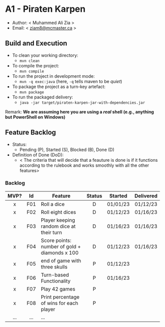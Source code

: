 # A1 - Piraten Karpen

-   Author: < Muhammed Ali Zia >
-   Email: < ziam8@mcmaster.ca >

## Build and Execution

-   To clean your working directory:
    -   `mvn clean`
-   To compile the project:
    -   `mvn compile`
-   To run the project in development mode:
    -   `mvn -q exec:java` (here, `-q` tells maven to be _quiet_)
-   To package the project as a turn-key artefact:
    -   `mvn package`
-   To run the packaged delivery:
    -   `java -jar target/piraten-karpen-jar-with-dependencies.jar`

Remark: **We are assuming here you are using a _real_ shell (e.g., anything but PowerShell on Windows)**

## Feature Backlog

-   Status:
    -   Pending (P), Started (S), Blocked (B), Done (D)
-   Definition of Done (DoD):
    -   < The criteria that will decide that a feauture is done is if it functions according to the rulebook and works smoothly with all the other features>

### Backlog

| MVP? | Id  | Feature                                       | Status | Started  | Delivered |
| :--: | :-: | --------------------------------------------- | :----: | :------: | :-------: |
|  x   | F01 | Roll a dice                                   |   D    | 01/01/23 | 01/12/23  |
|  x   | F02 | Roll eight dices                              |   D    | 01/12/23 | 01/16/23  |
|  x   | F03 | Player keeping random dice at their turn      |   D    | 01/16/23 | 01/16/23  |
|  x   | F04 | Score points: number of gold + diamonds x 100 |   D    | 01/12/23 | 01/16/23  |
|  x   | F05 | end of game with three skulls                 |   P    | 01/12/23 |           |
|  x   | F06 | Turn-based Functionality                      |   P    | 01/16/23 |           |
|  x   | F07 | Play 42 games                                 |   P    |          |
|  x   | F08 | Print percentage of wins for each player      |   P    |          |
| ...  | ... | ...                                           |
